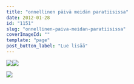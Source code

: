 ```yaml
---
title: "onnellinen päivä meidän paratiisissa"
date: 2012-01-28
id: "1151"
slug: "onnellinen-paiva-meidan-paratiisissa"
coverImageId: ""
template: "page"
post_button_label: "Lue lisää"
---
```


[![](/images/IMG_3710.jpg)](http://4.bp.blogspot.com/-UYBhmrvbE5E/TyR3JmhldRI/AAAAAAAAAP4/Ujezq502ZOk/s1600/IMG_3710.jpg)[![](/images/IMG_3721.jpg)](http://3.bp.blogspot.com/-Embix8XOKJQ/TyR3Rb3qTBI/AAAAAAAAAQI/b4yyjQL6xZA/s1600/IMG_3721.jpg)

[![](/images/IMG_3713.jpg)](http://4.bp.blogspot.com/-wyI4b8yLUyo/TyR2tTGIbLI/AAAAAAAAAPw/nCZLU0aUjpc/s1600/IMG_3713.jpg)
